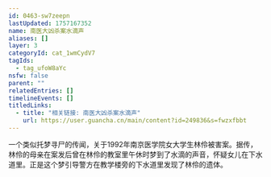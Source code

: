 ```yaml
---
id: 0463-sw7zeepn
lastUpdated: 1757167352
name: 南医大凶杀案水滴声
aliases: []
layer: 3
categoryId: cat_1wmCydV7
tagIds:
  - tag_ufoW8aYc
nsfw: false
parent: ""
relatedEntries: []
timelineEvents: []
titledLinks:
  - title: "相关链接: 南医大凶杀案水滴声"
    url: https://user.guancha.cn/main/content?id=249836&s=fwzxfbbt
---
```


一个类似托梦寻尸的传闻，关于1992年南京医学院女大学生林伶被害案。据传，林伶的母亲在案发后曾在林伶的教室里午休时梦到了水滴的声音，怀疑女儿在下水道里。正是这个梦引导警方在教学楼旁的下水道里发现了林伶的遗体。